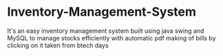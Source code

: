 # Inventory-Management-System
It's an easy inventory management system built using java swing and MySQL to manage stocks efficiently with automatic pdf making of bills by clicking on it taken from btech days
